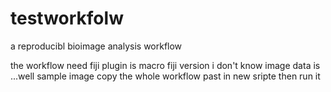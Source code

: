 # testworkfolw
 a reproducibl bioimage analysis workflow

the workflow need fiji 
plugin is macro
fiji version i don't know 
image data is ...well sample image copy the whole workflow past in new sripte then run it 

